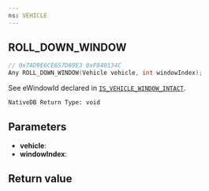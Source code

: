 ```yaml
---
ns: VEHICLE
---
```

## ROLL_DOWN_WINDOW

```c
// 0x7AD9E6CE657D69E3 0xF840134C
Any ROLL_DOWN_WINDOW(Vehicle vehicle, int windowIndex);
```

See eWindowId declared in [`IS_VEHICLE_WINDOW_INTACT`](#_0x46E571A0E20D01F1).

```
NativeDB Return Type: void
```

## Parameters
* **vehicle**: 
* **windowIndex**: 

## Return value
